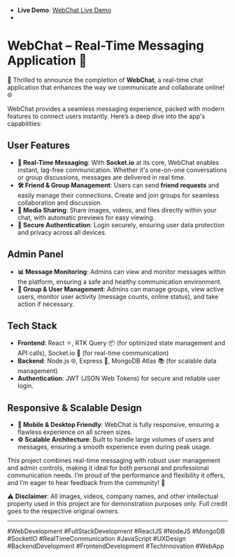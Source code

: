 - **Live Demo**: [WebChat Live Demo](https://webchat-app.vercel.app)
- 
# WebChat – Real-Time Messaging Application 💬

🚀 Thrilled to announce the completion of **WebChat**, a real-time chat application that enhances the way we communicate and collaborate online! 🌐

WebChat provides a seamless messaging experience, packed with modern features to connect users instantly. Here’s a deep dive into the app's capabilities:

## User Features

- **🔗 Real-Time Messaging**: With **Socket.io** at its core, WebChat enables instant, lag-free communication. Whether it's one-on-one conversations or group discussions, messages are delivered in real time.
- **🛠️ Friend & Group Management**: Users can send **friend requests** and easily manage their connections. Create and join groups for seamless collaboration and discussion.
- **📁 Media Sharing**: Share images, videos, and files directly within your chat, with automatic previews for easy viewing.
- **🔐 Secure Authentication**: Login securely, ensuring user data protection and privacy across all devices.

## Admin Panel

- **📊 Message Monitoring**: Admins can view and monitor messages within the platform, ensuring a safe and healthy communication environment.
- **👥 Group & User Management**: Admins can manage groups, view active users, monitor user activity (message counts, online status), and take action if necessary.

## Tech Stack

- **Frontend**: React ⚛️, RTK Query 📦 (for optimized state management and API calls), Socket.io 📡 (for real-time communication)
- **Backend**: Node.js 🌐, Express 🚀, MongoDB Atlas 📚 (for scalable data management)
- **Authentication**: JWT (JSON Web Tokens) for secure and reliable user login.

## Responsive & Scalable Design

- **📱 Mobile & Desktop Friendly**: WebChat is fully responsive, ensuring a flawless experience on all screen sizes.
- **⚙️ Scalable Architecture**: Built to handle large volumes of users and messages, ensuring a smooth experience even during peak usage.

This project combines real-time messaging with robust user management and admin controls, making it ideal for both personal and professional communication needs. I’m proud of the performance and flexibility it offers, and I’m eager to hear feedback from the community! 🙌

⚠️ **Disclaimer**: All images, videos, company names, and other intellectual property used in this project are for demonstration purposes only. Full credit goes to the respective original owners.

---



#WebDevelopment #FullStackDevelopment #ReactJS #NodeJS #MongoDB #SocketIO #RealTimeCommunication #JavaScript #UXDesign #BackendDevelopment #FrontendDevelopment #TechInnovation #WebApp
